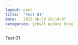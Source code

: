 ```yaml
---
layout: post
title:  "Test 01"
date:   2015-06-30 20:19:07
categories: jekyll update blog
---
```


Test 01